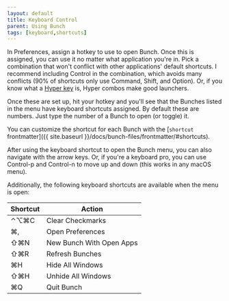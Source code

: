 ```yaml
---
layout: default
title: Keyboard Control
parent: Using Bunch
tags: [keyboard,shortcuts]
---
```

In Preferences, assign a hotkey to use to open Bunch. Once this is assigned, you can use it no matter what application you're in. Pick a combination that won't conflict with other applications' default shortcuts. I recommend including Control in the combination, which avoids many conflicts (90% of shortcuts only use Command, Shift, and Option). Or, if you know what a [Hyper key](https://brettterpstra.com/2017/06/15/a-hyper-key-with-karabiner-elements-full-instructions/) is, Hyper combos make good launchers.

Once these are set up, hit your hotkey and you'll see that the Bunches listed in the menu have keyboard shortcuts assigned. By default these are numbers. Just type the number of a Bunch to open (or toggle) it.

You can customize the shortcut for each Bunch with the [`shortcut` frontmatter]({{ site.baseurl }}/docs/bunch-files/frontmatter/#shortcuts).

After using the keyboard shortcut to open the Bunch menu, you can also navigate with the arrow keys. Or, if you're a keyboard pro, you can use Control-p and Control-n to move up and down (this works in any macOS menu).

Additionally, the following keyboard shortcuts are available when the menu is open:

| Shortcut |          Action          |
|----------|--------------------------|
| ⌃⌥⌘C     | Clear Checkmarks         |
| ⌘,       | Open Preferences         |
| ⇧⌘N      | New Bunch With Open Apps |
| ⇧⌘R      | Refresh Bunches          |
| ⌘H       | Hide All Windows         |
| ⇧⌘H      | Unhide All Windows       |
| ⌘Q       | Quit Bunch               |
